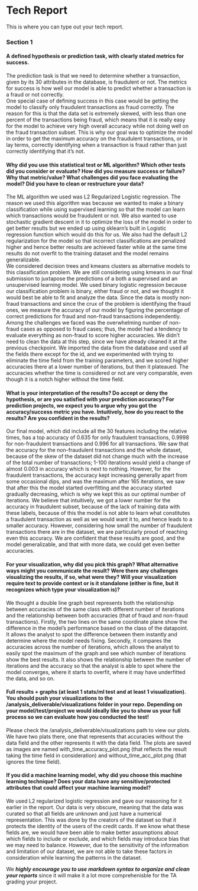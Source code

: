 # Tech Report
This is where you can type out your tech report.

### Section 1 ###
#### A defined hypothesis or prediction task, with clearly stated metrics for success. ####
The prediction task is that we need to determine whether a transaction, given by its 30 attributes in the database, is fraudulent or not. The metrics for success is how well our model is able to predict whether a transaction is a fraud or not correctly.  
One special case of defining success in this case would be getting the model to classify only fraudulent transactions as fraud correctly. The reason for this is that the data set is extremely skewed, with less than one percent of the transactions being fraud, which means that it is really easy for the model to achieve very high overall accuracy while not doing well on the fraud transaction subset. This is why our goal was to optimize the model in order to get the maximum accuracy on the fraudulent transactions, or in lay terms, correctly identifying when a transaction is fraud rather than just correctly identifying that it’s not.   
 
#### Why did you use this statistical test or ML algorithm? Which other tests did you consider or evaluate? How did you measure success or failure? Why that metric/value? What challenges did you face evaluating the model? Did you have to clean or restructure your data? ####
The ML algorithm we used was L2 Regularized Logistic regression. The reason we used this algorithm was because we wanted to make a binary classification while using supervised learning so that the model can learn which transactions would be fraudulent or not. We also wanted to use stochastic gradient descent in it to optimize the loss of the model in order to get better results but we ended up using sklearn’s built in Logistic regression function which would do this for us. We also had the default L2 regularization for the model so that incorrect classifications are penalized higher and hence better results are achieved faster while at the same time results do not overfit to the training dataset and the model remains generalizable.   
We considered decision trees and kmeans clusters as alternative models to this classification problem. We are still considering using kmeans in our final submission to juxtapose the predictions of a both a supervised and an unsupervised learning model. We used binary logistic regression because our classification problem is binary, either fraud or not, and we thought it would best be able to fit and analyze the data. Since the data is mostly non-fraud transactions and since the crux of the problem is identifying the fraud ones, we measure the accuracy of our model by figuring the percentage of correct predictions for fraud and non-fraud transactions independently. Among the challenges we faced was the overwhelming number of non-fraud cases as opposed to fraud cases; thus, the model had a tendency to evaluate everything as non-fraud to score higher accuracies. We didn’t need to clean the data at this step, since we have already cleaned it at the previous checkpoint. We imported the data from the database and used all the fields there except for the id, and we experimented with trying to eliminate the time field from the training parameters, and we scored higher accuracies there at a lower number of iterations, but then it plateaued. The accuracies whether the time is considered or not are very comparable, even though it is a notch higher without the time field.   
 
#### What is your interpretation of the results? Do accept or deny the hypothesis, or are you  satisfied with your prediction accuracy? For prediction projects, we expect you to argue why you got the accuracy/success metric you have. Intuitively, how do you react to the results? Are you confident in the results? ####
Our final model, which did include all the 30 features including the relative times, has a top accuracy of 0.635 for only fraudulent transactions, 0.9998 for non-fraudulent transactions and 0.996 for all transactions. We saw that the accuracy for the non-fraudulent transactions and the whole dataset, because of the skew of the dataset did not change much with the increase of the total number of transactions; 1-100 iterations would yield a change of almost 0.003 in accuracy which is next to nothing. However, for the fraudulent transactions, the accuracy kept increasing generally apart from some occasional dips, and was the maximum after 165 iterations, we saw that after this the model started overfitting and the accuracy started gradually decreasing, which is why we kept this as our optimal number of iterations. We believe that intuitively, we got a lower number for the accuracy in fraudulent subset, because of the lack of training data with these labels, because of this the model is not able to learn what constitutes a fraudulent transaction as well as we would want it to, and hence leads to a smaller accuracy. However, considering how small the number of fraudulent transactions there are in the dataset, we are particularly proud of reaching even this accuracy. We are confident that these results are good, and the model generalizable, and that with more data, we could get even better accuracies.   
 
#### For your visualization, why did you pick this graph? What alternative ways might you communicate the result? Were there any challenges visualizing the results, if so, what were they? Will your visualization require text to provide context or is it standalone (either is fine, but it recognizes which type your visualization is)? ####
We thought a double line graph best represents both the relationship between accuracies of the same class with different number of iterations and the relationship between both accuracies (that of fraud and non-fraud transactions).  Firstly, the two lines on the same coordinate plane show the difference in the model’s performance based on the class of the datapoint. It allows the analyst to spot the difference between them instantly and determine where the model needs fixing. Secondly, it compares the accuracies across the number of iterations, which allows the analyst to easily spot the maximum of the graph and see which number of iterations show the best results. It also shows the relationship between the number of iterations and the accuracy so that the analyst is able to spot where the model converges, where it starts to overfit, where it may have underfitted the data, and so on. 
 
#### Full results + graphs (at least 1 stats/ml test and at least 1 visualization). You should push your visualizations to the /analysis_deliverable/visualizations folder in your repo. Depending on your model/test/project we would ideally like you to show us your full process so we can evaluate how you conducted the test! ####
Please check the /analysis_deliverable/visualizations path to view our plots. We have two plats there, one that represents that accuracies without the data field and the other represents it with the data field. The plots are saved as images are named with_time_accuracy_plot.png (that reflects the result taking the time field in consideration) and without_time_acc_plot.png (that ignores the time field).
 
#### If you did a machine learning model, why did you choose this machine learning technique? Does your data have any sensitive/protected attributes that could affect your machine learning model? ####
We used L2 regularized logistic regression and gave our reasoning for it earlier in the report. Our data is very obscure, meaning that the data was curated so that all fields are unknown and just have a numerical representation. This was done by the creators of the dataset so that it protects the identity of the users of the credit cards. If we know what these fields are, we would have been able to make better assumptions about which fields to include or exclude, and which fields may introduce bias that we may need to balance. However, due to the sensitivity of the information and limitation of our dataset, we are not able to take these factors in consideration while learning the patterns in the dataset. 


We ***highly encourage you to use markdown syntax to organize and clean your reports*** since it will make it a lot more comprehenisble for the TA grading your project.

